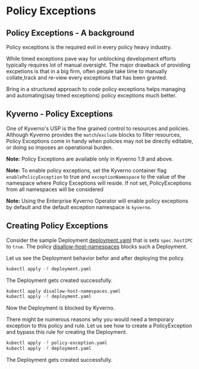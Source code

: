 # Policy Exceptions

## Policy Exceptions - A background

Policy exceptions is the required evil in every policy heavy industry.

While timed exceptions pave way for unblocking development efforts typically requires lot of manual oversight. The major drawback of providing excpetions is that in a big firm, often people take time to manually collate,track and re-view every exceptions that has been granted.

Bring in a structured approach to code policy exceptions helps managing and automating(say timed exceptions) policy exceptions much better.

## Kyverno - Policy Exceptions

One of Kyverno's USP is the fine grained control to resources and policies. Although Kyverno provides the `match`/`exclude` blocks to filter resources, Policy Exceptions come in handy when policies may not be directly editable, or doing so imposes an operational burden.

**Note:** Policy Exceptions are available only in Kyverno 1.9 and above.

**Note:** To enable policy exceptions, set the Kyverno container flag `enablePolicyException` to true and `exceptionNamespace` to the value of the namespace where Policy Exceptions will reside. If not set, PolicyExceptions from all namespaces will be considered

**Note:** Using the Enterprise Kyverno Operator will enable policy exceptions by default and the default exception namespace is `kyverno`.

## Creating Policy Exceptions
Consider the sample Deployment [deployment.yaml](./deployment.yaml) that is sets `spec.hostIPC` to `true`. The policy [disallow-host-namespaces](./disallow-host-namespaces.yaml) blocks such a Deployment.

Let us see the Deployment behavior befor and after deploying the policy.
```sh
kubectl apply -f deployment.yaml
```
The Deployment gets created successfully.

```sh
kubectl apply disallow-host-namespaces.yaml
kubectl apply -f deployment.yaml
```
Now the Deployment is blocked by Kyverno.

There might be numerous reasons why you would need a temporary exception to this policy and rule. Let us see how to create a PolicyException and bypass this rule for creating the Deployment.
```sh
kubectl apply -f policy-exception.yaml
kubectl apply -f deployment.yaml
```
The Deployment gets created successfully.
